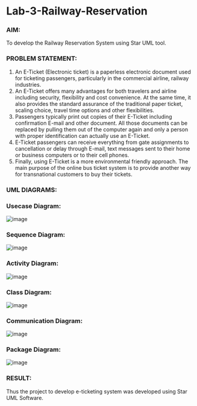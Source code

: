# Lab-3-Railway-Reservation
### AIM:
To develop the Railway Reservation System using Star UML tool.
### PROBLEM STATEMENT:
1. An E-Ticket (Electronic ticket) is a paperless electronic document used for ticketing
passengers, particularly in the commercial airline, railway industries.
2. An E-Ticket offers many advantages for both travelers and airline including security,
flexibility and cost convenience. At the same time, it also provides the standard assurance of
the traditional paper ticket, scaling choice, travel time options and other flexibilities.
3. Passengers typically print out copies of their E-Ticket including confirmation E-mail
and other document. All those documents can be replaced by pulling them out of the computer
again and only a person with proper identification can actually use an E-Ticket.
4. E-Ticket passengers can receive everything from gate assignments to cancellation or
delay through E-mail, text messages sent to their home or business computers or to their cell
phones.
5. Finally, using E-Ticket is a more environmental friendly approach. The main purpose
of the online bus ticket system is to provide another way for transnational customers to buy
their tickets.
### UML DIAGRAMS:
### Usecase Diagram:
![image](https://github.com/22002525karthikeyan/Lab-3-Railway-Reservation/assets/118708040/125afcaa-ae65-412f-86f9-57df222b4ede)
### Sequence Diagram:
![image](https://github.com/22002525karthikeyan/Lab-3-Railway-Reservation/assets/118708040/e640dcb6-269a-40cf-883d-8f14b696d1ef)
### Activity Diagram:
![image](https://github.com/22002525karthikeyan/Lab-3-Railway-Reservation/assets/118708040/7d397853-2c02-4a71-bad0-b892596f183f)
### Class Diagram:
![image](https://github.com/22002525karthikeyan/Lab-3-Railway-Reservation/assets/118708040/01964e6b-3e0a-45c2-9251-499d3c8134a4)
### Communication Diagram: 
![image](https://github.com/22002525karthikeyan/Lab-3-Railway-Reservation/assets/118708040/2c6dab4e-130e-4ba3-b63b-3488dfc68683)
### Package Diagram:
![image](https://github.com/22002525karthikeyan/Lab-3-Railway-Reservation/assets/118708040/b6c473e8-bd11-48d8-a9c5-18c9ab692c6c)
### RESULT:
Thus the project to develop e-ticketing system was developed using Star UML Software.
